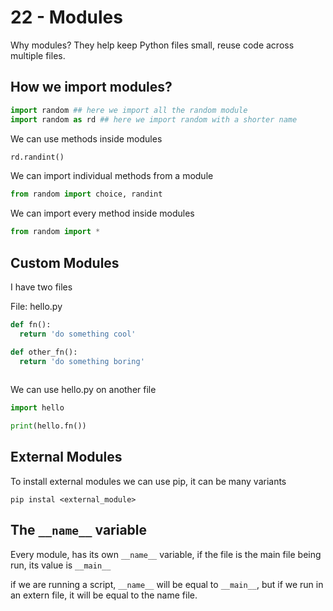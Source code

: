 # 22 - Modules

Why modules? They help keep Python files small, reuse code across multiple files.

## How we import modules?

``` python
import random ## here we import all the random module
import random as rd ## here we import random with a shorter name

```

We can use methods inside modules

```python
rd.randint()
```
We can import individual methods from a module

```python
from random import choice, randint

```
We can import every method inside modules

```python
from random import *
```

## Custom Modules

I have two files 

File: hello.py
```python
def fn():
  return 'do something cool'

def other_fn():
  return 'do something boring'
 
 ```
 
 We can use hello.py on another file
 
 ```python
 import hello
 
 print(hello.fn())
 ```
 
 ## External Modules
 
 To install external modules we can use pip, it can be many variants
 
 ```
 pip instal <external_module>
 ```

 ## The `__name__` variable

 Every module, has its own `__name__` variable, if the file is the main file being run, its value is `__main__`

 if we are running a script, ``__name__`` will be equal to ``__main__``, but if we run in an extern file, it will be equal to the name file.

